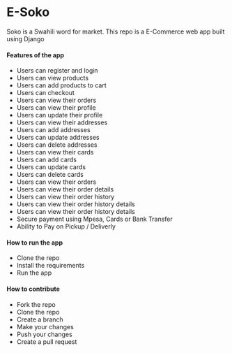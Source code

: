# E-Soko
Soko is a Swahili word for market. This repo is a E-Commerce web app built using Django 

<h4>Features of the app</h4>
<ul>
<li>Users can register and login</li>
<li>Users can view products</li>
<li>Users can add products to cart</li>
<li>Users can checkout</li>
<li>Users can view their orders</li>
<li>Users can view their profile</li>
<li>Users can update their profile</li>
<li>Users can view their addresses</li>
<li>Users can add addresses</li>
<li>Users can update addresses</li>
<li>Users can delete addresses</li>
<li>Users can view their cards</li>
<li>Users can add cards</li>
<li>Users can update cards</li>
<li>Users can delete cards</li>
<li>Users can view their orders</li>
<li>Users can view their order details</li>
<li>Users can view their order history</li>
<li>Users can view their order history details</li>
<li>Users can view their order history details</li>
<li>Secure payment using Mpesa, Cards or Bank Transfer</li>
<li>Ability to Pay on Pickup / Deliverly</li>
</ul>

<h4>How to run the app</h4>
<ul>
<li>Clone the repo</li>

<li>Install the requirements</li>
<li>Run the app</li>
</ul>

<h4>How to contribute</h4>
<ul>
<li>Fork the repo</li>
<li>Clone the repo</li>
<li>Create a branch</li>
<li>Make your changes</li>
<li>Push your changes</li>
<li>Create a pull request</li>
</ul>



